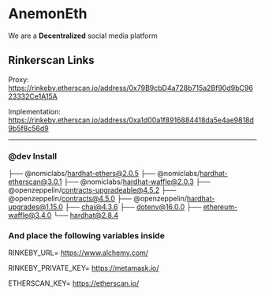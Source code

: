 # AnemonEth
We are a **Decentralized** social media platform

## Rinkerscan Links
Proxy: https://rinkeby.etherscan.io/address/0x79B9cbD4a728b715a2Bf90d9bC9623332Ce1A15A   

Implementation: https://rinkeby.etherscan.io/address/0xa1d00a1f8916884418da5e4ae9818d9b5f8c56d9
 
 ------------------
### @dev Install

├── @nomiclabs/hardhat-ethers@2.0.5
├── @nomiclabs/hardhat-etherscan@3.0.1
├── @nomiclabs/hardhat-waffle@2.0.3
├── @openzeppelin/contracts-upgradeable@4.5.2
├── @openzeppelin/contracts@4.5.0
├── @openzeppelin/hardhat-upgrades@1.15.0
├── chai@4.3.6
├── dotenv@16.0.0
├── ethereum-waffle@3.4.0
└── hardhat@2.8.4

### And place the following variables inside

RINKEBY_URL= https://www.alchemy.com/       

RINKEBY_PRIVATE_KEY= https://metamask.io/ 

ETHERSCAN_KEY= https://etherscan.io/      